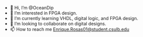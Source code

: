 - 👋 Hi, I’m @OceanDip
- 👀 I’m interested in FPGA design.
- 🌱 I’m currently learning VHDL, digital logic, and FPGA design.
- 💞️ I’m looking to collaborate on digital designs.
- 📫 How to reach me Enrique.Rosas01@student.csulb.edu

<!---
OceanDip/OceanDip is a ✨ special ✨ repository because its `README.md` (this file) appears on your GitHub profile.
You can click the Preview link to take a look at your changes.
--->
